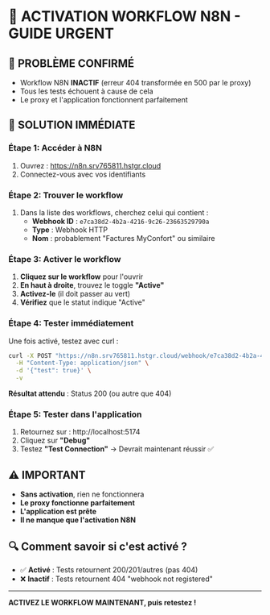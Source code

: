 # 🚨 ACTIVATION WORKFLOW N8N - GUIDE URGENT

## 🎯 **PROBLÈME CONFIRMÉ**
- Workflow N8N **INACTIF** (erreur 404 transformée en 500 par le proxy)
- Tous les tests échouent à cause de cela
- Le proxy et l'application fonctionnent parfaitement

## 🔧 **SOLUTION IMMÉDIATE**

### **Étape 1: Accéder à N8N**
1. Ouvrez : https://n8n.srv765811.hstgr.cloud
2. Connectez-vous avec vos identifiants

### **Étape 2: Trouver le workflow**
1. Dans la liste des workflows, cherchez celui qui contient :
   - **Webhook ID** : `e7ca38d2-4b2a-4216-9c26-23663529790a`
   - **Type** : Webhook HTTP
   - **Nom** : probablement "Factures MyConfort" ou similaire

### **Étape 3: Activer le workflow**
1. **Cliquez sur le workflow** pour l'ouvrir
2. **En haut à droite**, trouvez le toggle **"Active"**
3. **Activez-le** (il doit passer au vert)
4. **Vérifiez** que le statut indique "Active"

### **Étape 4: Tester immédiatement**
Une fois activé, testez avec curl :

```bash
curl -X POST "https://n8n.srv765811.hstgr.cloud/webhook/e7ca38d2-4b2a-4216-9c26-23663529790a" \
  -H "Content-Type: application/json" \
  -d '{"test": true}' \
  -v
```

**Résultat attendu** : Status 200 (ou autre que 404)

### **Étape 5: Tester dans l'application**
1. Retournez sur : http://localhost:5174
2. Cliquez sur **"Debug"**
3. Testez **"Test Connection"** → Devrait maintenant réussir ✅

## ⚠️ **IMPORTANT**
- **Sans activation**, rien ne fonctionnera
- **Le proxy fonctionne parfaitement**
- **L'application est prête**
- **Il ne manque que l'activation N8N**

## 🔍 **Comment savoir si c'est activé ?**
- ✅ **Activé** : Tests retournent 200/201/autres (pas 404)
- ❌ **Inactif** : Tests retournent 404 "webhook not registered"

---

**ACTIVEZ LE WORKFLOW MAINTENANT, puis retestez !**
